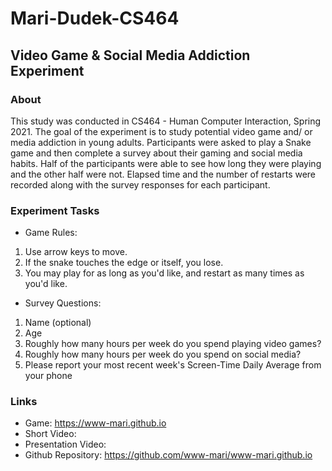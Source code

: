 # Mari-Dudek-CS464

## Video Game & Social Media Addiction Experiment

### About
This study was conducted in CS464 - Human Computer Interaction, Spring 2021. The goal of the 
experiment is to study potential video game and/ or media addiction in young adults. 
Participants were asked to play a Snake game and then complete a survey about their gaming 
and social media habits. Half of the participants were able to see how long they were playing 
and the other half were not. Elapsed time and the number of restarts were recorded along with
the survey responses for each participant. 

### Experiment Tasks
* Game Rules: 
1. Use arrow keys to move. 
2. If the snake touches the edge or itself, you lose. 
3. You may play for as long as you'd like, and restart as many times as you'd like. 

* Survey Questions:
1. Name (optional)
2. Age
3. Roughly how many hours per week do you spend playing video games?
4. Roughly how many hours per week do you spend on social media?
5. Please report your most recent week's Screen-Time Daily Average from your phone 

### Links
* Game: https://www-mari.github.io
* Short Video:
* Presentation Video:
* Github Repository: https://github.com/www-mari/www-mari.github.io
